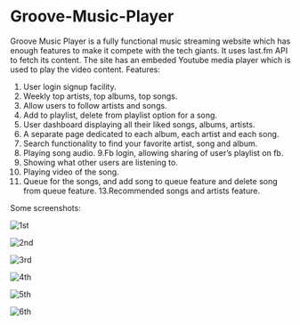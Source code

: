 # Groove-Music-Player
Groove Music Player is a fully functional music streaming website which has enough features to make it compete with the tech giants. It uses last.fm API to fetch its content. The site has an embeded Youtube media player which is used to play the video content.
Features:
1. User login signup facility.
2. Weekly top artists, top albums, top songs. 
3. Allow users to follow artists and songs. 
4. Add to playlist, delete from playlist option for a song. 
5. User dashboard displaying all their liked songs, albums, artists.
6. A separate page dedicated to each album, each artist and each song. 
7. Search functionality to find your favorite artist, song and album. 
8. Playing song audio.
9.Fb login, allowing sharing of user’s playlist on fb.
10. Showing what other users are listening to. 
11. Playing video of the song. 
12. Queue for the songs, and add song to queue feature and delete song from queue feature. 
13.Recommended songs and artists feature.

Some screenshots:

![1st](https://user-images.githubusercontent.com/26011589/36747328-c7b79bba-1c1a-11e8-8582-9067e0f09c59.jpg)




![2nd](https://user-images.githubusercontent.com/26011589/36747373-e74c75ea-1c1a-11e8-9a35-bb6a76e176bf.jpg)




![3rd](https://user-images.githubusercontent.com/26011589/36747384-eb93c036-1c1a-11e8-94b2-97e8ddff29dc.jpg)




![4th](https://user-images.githubusercontent.com/26011589/36747390-f0464e14-1c1a-11e8-9b0e-8d9a2f2aae82.jpg)




![5th](https://user-images.githubusercontent.com/26011589/36747395-f3b03a9c-1c1a-11e8-8591-fb161605860d.jpg)




![6th](https://user-images.githubusercontent.com/26011589/36747398-f55607b4-1c1a-11e8-92b1-65a397543a94.jpg)
